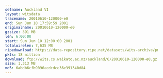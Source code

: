 ```yaml
---
setname: Auckland VI
layout: witsdata
tracename: 20010610-120000-e0
end: Sun Jun 10 17:59:59 2001
originalname: 20010610-120000-e0
gzsize: 391 MB
len: 6:00:00
start: Sun Jun 10 12:00:00 2001
totalwirelen: 7,635 MB
ripedownload: https://data-repository.ripe.net/datasets/wits-archive/pma/long/auck/6//20010610-120000-e0.gz
pkts: 18 million
download: ftp://wits.cs.waikato.ac.nz/auckland/6/20010610-120000-e0.gz
size: 1,313 MB
md5: 6abdb6cfb9096aedcdce36e391340d84
---
```

